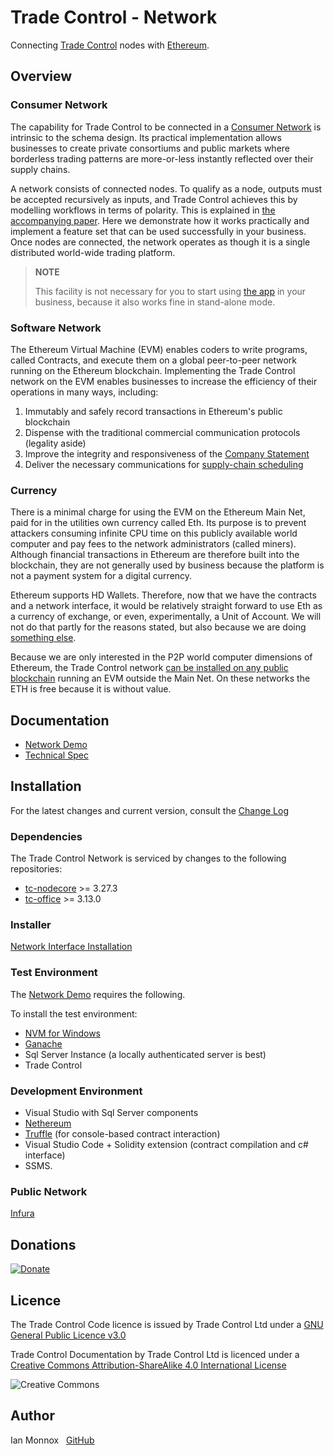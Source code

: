 # Trade Control - Network

Connecting [Trade Control](https://github.com/tradecontrol/tc-nodecore) nodes with [Ethereum](https://github.com/ethereum/wiki/wiki).


## Overview

### Consumer Network

The capability for Trade Control to be connected in a [Consumer Network](https://github.com/iamonnox/tradecontrol/blob/master/docs/tc_functions.md#networks) is intrinsic to the schema design. Its practical implementation allows businesses to create private consortiums and public markets where borderless trading patterns are more-or-less instantly reflected over their supply chains.

A network consists of connected nodes. To qualify as a node, outputs must be accepted recursively as inputs, and Trade Control achieves this by modelling workflows in terms of polarity. This is explained in [the accompanying paper](https://github.com/iamonnox/tradecontrol/blob/master/docs/tc_functions.md#cash-polarity). Here we demonstrate how it works practically and implement a feature set that can be used successfully in your business. Once nodes are connected, the network operates as though it is a single distributed world-wide trading platform.

> **NOTE**
> 
> This facility is not necessary for you to start using [the app](https://github.com/tradecontrol/tc-office) in your business, because it also works fine in stand-alone mode.  

### Software Network

The Ethereum Virtual Machine (EVM) enables coders to write programs, called Contracts, and execute them on a global peer-to-peer network running on the Ethereum blockchain. Implementing the Trade Control network on the EVM enables businesses to increase the efficiency of their operations in many ways, including:

1. Immutably and safely record transactions in Ethereum's public blockchain
2. Dispense with the traditional commercial communication protocols (legality aside)
3. Improve the integrity and responsiveness of the [Company Statement](https://github.com/tradecontrol/tc-powerbi/blob/master/readme.md#statements)
3. Deliver the necessary communications for [supply-chain scheduling](https://github.com/iamonnox/tradecontrol/blob/master/docs/tc_functions.md#supply-and-demand)

### Currency

There is a minimal charge for using the EVM on the Ethereum Main Net, paid for in the utilities own currency called Eth. Its purpose is to prevent attackers consuming infinite CPU time on this publicly available world computer and pay fees to the network administrators (called miners). Although financial transactions in Ethereum are therefore built into the blockchain, they are not generally used by business because the platform is not a payment system for a digital currency. 

Ethereum supports HD Wallets. Therefore, now that we have the contracts and a network interface, it would be relatively straight forward to use Eth as a currency of exchange, or even, experimentally, a Unit of Account. We will not do that partly for the reasons stated, but also because we are doing [something else](https://github.com/tradecontrol/tc-bitcoin).

Because we are only interested in the P2P world computer dimensions of Ethereum, the Trade Control network [can be installed on any public blockchain](#public-network) running an EVM outside the Main Net.  On these networks the ETH is free because it is without value.

## Documentation

- [Network Demo](docs/tc_network_demo.md)
- [Technical Spec](docs/tc_network_spec.md)

## Installation

For the latest changes and current version, consult the [Change Log](changelog.md)

### Dependencies

The Trade Control Network is serviced by changes to the following repositories:

- [tc-nodecore](https://github.com/tradecontrol/tc-nodecore) >= 3.27.3
- [tc-office](https://github.com/tradecontrol/tc-office) >= 3.13.0

### Installer

[Network Interface Installation](src/installation/tcNetworkSetup.zip)

### Test Environment

The [Network Demo](docs/tc_network_demo.md) requires the following. 

To install the test environment:

- [NVM for Windows](https://github.com/nvm-sh/nvm)
- [Ganache](https://github.com/trufflesuite/ganache)
- Sql Server Instance (a locally authenticated server is best)
- Trade Control

### Development Environment

- Visual Studio with Sql Server components
- [Nethereum](https://github.com/Nethereum/Nethereum)
- [Truffle](https://www.trufflesuite.com) (for console-based contract interaction)
- Visual Studio Code + Solidity extension (contract compilation and c# interface)
- SSMS.

### Public Network

[Infura](https://infura.io/)

## Donations

[![Donate](https://www.paypalobjects.com/en_US/i/btn/btn_donate_SM.gif)](https://www.paypal.com/cgi-bin/webscr?cmd=_s-xclick&hosted_button_id=C55YGUTBJ4N36)

## Licence

The Trade Control Code licence is issued by Trade Control Ltd under a [GNU General Public Licence v3.0](https://www.gnu.org/licenses/gpl-3.0.en.html) 

Trade Control Documentation by Trade Control Ltd is licenced under a [Creative Commons Attribution-ShareAlike 4.0 International License](http://creativecommons.org/licenses/by-sa/4.0/) 

![Creative Commons](https://i.creativecommons.org/l/by-sa/4.0/88x31.png) 

## Author

Ian Monnox
&nbsp; [GitHub](https://github.com/iamonnox)

